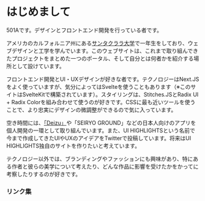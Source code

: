 # はじめまして

501Aです。デザインとフロントエンド開発を行っている者です。

アメリカのカルフォルニア州にある[サンタクララ大学](https://scu.edu)で一年生をしており、ウェブデザインと工学を学んでいます。このウェブサイトは、これまで取り組んできたプロジェクトをまとめた一つのポータル、そして自分とは何者かを紹介する場所として設けています。

フロントエンド開発とUI・UXデザインが好きな者です。テクノロジーはNext.JSをよく使っていますが、気分によってはSvelteを使うこともあります（※このサイトはSvelteKitで構築されています）。スタイリングは、Stitches.JSとRadix UI + Radix Colorを組み合わせて使うのが好きです。CSSに最も近いツールを使うことで、より忠実にデザインの微調整ができるので気に入っています。

空き時間には、[「Deizu」](https://deizu.vercel.app)や「SEIRYO GROUND」などの日本人向けのアプリを個人開発の一環として取り組んでいます。また、UI HIGHLIGHTSという名前で今まで作成してきたUIやUXのアイデアをTwitterで投稿しています。将来はUI HIGHLIGHTS独自のサイトを作りたいと考えています。

テクノロジー以外では、ブランディングやファッションにも興味があり、特にある作者と彼らの美学について考えたり、どんな作品に影響を受けたかをかってに考察したりするのが好きです。

### リンク集